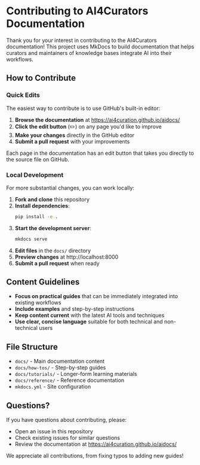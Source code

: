# Contributing to AI4Curators Documentation

Thank you for your interest in contributing to the AI4Curators documentation! This project uses MkDocs to build documentation that helps curators and maintainers of knowledge bases integrate AI into their workflows.

## How to Contribute

### Quick Edits

The easiest way to contribute is to use GitHub's built-in editor:

1. **Browse the documentation** at https://ai4curation.github.io/aidocs/
2. **Click the edit button** (✏️) on any page you'd like to improve
3. **Make your changes** directly in the GitHub editor
4. **Submit a pull request** with your improvements

Each page in the documentation has an edit button that takes you directly to the source file on GitHub.

### Local Development

For more substantial changes, you can work locally:

1. **Fork and clone** this repository
2. **Install dependencies**:
   ```bash
   pip install -e .
   ```
3. **Start the development server**:
   ```bash
   mkdocs serve
   ```
4. **Edit files** in the `docs/` directory
5. **Preview changes** at http://localhost:8000
6. **Submit a pull request** when ready

## Content Guidelines

- **Focus on practical guides** that can be immediately integrated into existing workflows
- **Include examples** and step-by-step instructions
- **Keep content current** with the latest AI tools and techniques
- **Use clear, concise language** suitable for both technical and non-technical users

## File Structure

- `docs/` - Main documentation content
- `docs/how-tos/` - Step-by-step guides
- `docs/tutorials/` - Longer-form learning materials
- `docs/reference/` - Reference documentation
- `mkdocs.yml` - Site configuration

## Questions?

If you have questions about contributing, please:
- Open an issue in this repository
- Check existing issues for similar questions
- Review the documentation at https://ai4curation.github.io/aidocs/

We appreciate all contributions, from fixing typos to adding new guides!